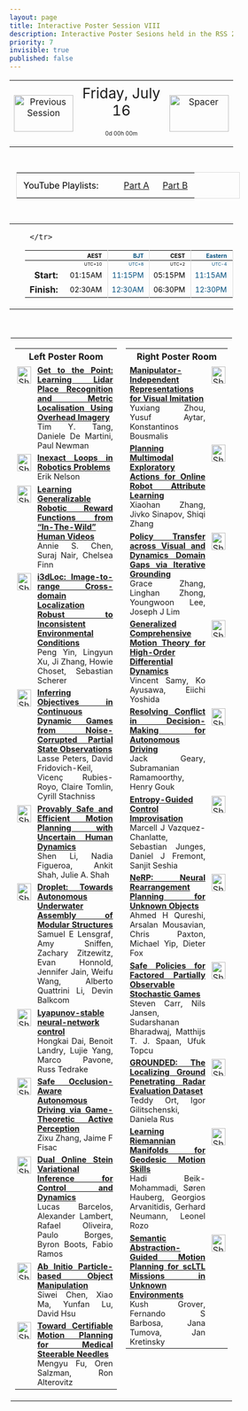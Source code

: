 ```yaml
---
layout: page
title: Interactive Poster Session VIII
description: Interactive Poster Sesions held in the RSS 2021 gather.town space
priority: 7
invisible: true
published: false
---
```

<head>
<style>
* {
  box-sizing: border-box;
}

#myInput {
  background-position: 10px 10px;
  background-repeat: no-repeat;
  width: 100%;
  font-size: 100%;
  padding: 12px 20px 12px 40px;
  border: 1px solid #ddd;
  margin-bottom: 12px;
}

#myTable, #myTableA {
  border-collapse: collapse;
  width: 100%;
  border: 1px solid #ddd;
  font-size: 100%;
}

#myTable th, #myTable td, #myTableA th, #myTableA td {
  text-align: left;
  padding: 12px;
}

#myTable tr, #myTableA tr {
  border-bottom: 1px solid #ddd;
}

#myTable tr.header, #myTable tr:hover, #myTableA tr.header, #myTableA tr:hover {
  background-color: #f1f1f1;
}


#eventcounter1 a {
    font-size: 12px;
    color: #ffffff;
    display: block;
}

#eventcounter1 a:hover {
    text-decoration: none;
}

#eventcounter2 a {
    font-size: 12px;
    color: #ffffff;
    display: block;
}

#eventcounter2 a:hover {
    text-decoration: none;
}

</style>
</head>

<table width="100%"><tr>
<td style="width: 15%; text-align: center;"><a href="{{ site.baseurl }}/program/posters7/">
<img src="{{ site.baseurl }}/images/previous_icon.png"
       alt="Previous Session" width = "107"  height = "66"/> 
</a> </td>
<td width="60%" height="120px;">
<center><span  style="font-size:26px; vertical-align: top; ">Friday, July 16</span></center><br><p style="text-align: center; font-size: 10px; margin-top: 0px;" id="eventcounter1"><a>0d 00h 00m</a></p>
</td>
<td style="width: 15%; text-align: center;"> 
<img src="{{ site.baseurl }}/images/blank_icon.png"
       alt="Spacer" width = "107"  height = "66"/> 
            </td>
</tr>
</table>


<br>



<style>
#yt-playlist {
  font-size: 16px;
  color: #000000;
  border: solid #ddd 1px;
  margin: 12px;
}

#yt-playlist td {
  padding: 12px;
  }
</style>
<table id="yt-playlist"><tr><td>YouTube Playlists:&nbsp;&nbsp;&nbsp;&nbsp;&nbsp;</td><td><a href="https://www.youtube.com/playlist?list=PLG0LjilbrcCYbyDNNhdm96jS54-5GXsX7">Part A</a></td><td><a href="https://www.youtube.com/playlist?list=PLG0LjilbrcCbvuSCwGu9n5fv3sNs7x2N9">Part B</a>  </td></tr></table><br>
<table width="100%"><tr><td width="15%">&nbsp;</td><td>
 <table width="100%">
  <thead>
  <tr><th></th> 
   <th style="font-size: 10px; color:#000000; text-align:right; border-right: solid #dddddd 1px; padding-right: 10px;">AEST</th>
 <th style="font-size: 10px; color:#004e7d; text-align:right; border-right: solid #dddddd 1px; padding-right: 10px;">BJT</th>
 <th style="font-size: 10px; color:#000000; text-align:right; border-right: solid #dddddd 1px; padding-right: 10px;">CEST</th>
 <th style="font-size: 10px; color:#004e7d; text-align:right; border-right: solid #dddddd 1px; padding-right: 10px;">Eastern</th>
 <th style="font-size: 10px; color:#000000; text-align:right; border-right: solid #dddddd 1px; padding-right: 10px;">Pacific</th>
 
     </tr>
</thead>

<tr><td></td>
    <td style="font-size: 8px; color:#000000; text-align:right; border-right: solid #dddddd 1px; padding-right: 10px; padding-bottom: 3px;"> UTC+10</td>
  <td style="font-size: 8px; color:#004e7d; text-align:right; border-right: solid #dddddd 1px; padding-right: 10px; padding-bottom: 3px;"> UTC+8</td>
  <td style="font-size: 8px; color:#000000; text-align:right; border-right: solid #dddddd 1px; padding-right: 10px; padding-bottom: 3px;"> UTC+2</td>
  <td style="font-size: 8px; color:#004e7d; text-align:right; border-right: solid #dddddd 1px; padding-right: 10px; padding-bottom: 3px;"> UTC-4</td>
  <td style="font-size: 8px; color:#000000; text-align:right; border-right: solid #dddddd 1px; padding-right: 10px; padding-bottom: 3px;"> UTC-7</td>

</tr>
  <tr><td style="text-align:right; font-weight:bold; padding-right:15px;">Start: </td>
 <td style="font-size: 13px; color:#000000; text-align:right; border-right: solid #dddddd 1px; padding-right: 10px;">01:15AM</td>
 <td style="font-size: 13px; color:#004e7d; text-align:right; border-right: solid #dddddd 1px; padding-right: 10px;">11:15PM</td>
 <td style="font-size: 13px; color:#000000; text-align:right; border-right: solid #dddddd 1px; padding-right: 10px;">05:15PM</td>
 <td style="font-size: 13px; color:#004e7d; text-align:right; border-right: solid #dddddd 1px; padding-right: 10px;">11:15AM</td>
 <td style="font-size: 13px; color:#000000; text-align:right; border-right: solid #dddddd 1px; padding-right: 10px;">08:15AM</td>
</tr>
<tr><td style="text-align:right; font-weight:bold; padding-right:15px;">Finish: </td>
 <td style="font-size: 13px; color:#000000; text-align:right; border-right: solid #dddddd 1px; padding-right: 10px;">02:30AM</td>
 <td style="font-size: 13px; color:#004e7d; text-align:right; border-right: solid #dddddd 1px; padding-right: 10px;">12:30AM</td>
 <td style="font-size: 13px; color:#000000; text-align:right; border-right: solid #dddddd 1px; padding-right: 10px;">06:30PM</td>
 <td style="font-size: 13px; color:#004e7d; text-align:right; border-right: solid #dddddd 1px; padding-right: 10px;">12:30PM</td>
 <td style="font-size: 13px; color:#000000; text-align:right; border-right: solid #dddddd 1px; padding-right: 10px;">09:30AM</td>
</tr>
</table> 
</td><td width="15%">&nbsp;</td> </tr></table> 
 <br> 
 <table style="padding:2px;" id="side-by-side">
<tr>
<td style="vertical-align: top;" width="50%">
<table id="myTable">
<tr class="toprowHeader"><th colspan="2"><center>Left Poster Room</center></th></tr><tr class="stdrow"> <td valign="top" style="padding:4px;"><a target="_blank" href="{{ '/program/posters/map-11.svg' | absolute_url }}"><img src="{{ '/images/map_icon.png' | absolute_url }}" alt="Show poster location" width="25" height="31"></a></td>
 <td width="95%" style="font-size: 90%; text-align: justify;"> <a href="{{ '/program/papers/003/' | absolute_url }}"><b>Get to the Point: Learning Lidar Place Recognition and Metric Localisation Using Overhead Imagery</b></a><br>Tim Y. Tang, Daniele De Martini, Paul Newman</td>
 </tr><tr class="stdrow"> <td valign="top" style="padding:4px;"><a target="_blank" href="{{ '/program/posters/map-05.svg' | absolute_url }}"><img src="{{ '/images/map_icon.png' | absolute_url }}" alt="Show poster location" width="25" height="31"></a></td>
 <td width="95%" style="font-size: 90%; text-align: justify;"> <a href="{{ '/program/papers/004/' | absolute_url }}"><b>Inexact Loops in Robotics Problems</b></a><br>Erik Nelson</td>
 </tr><tr class="stdrow"> <td valign="top" style="padding:4px;"><a target="_blank" href="{{ '/program/posters/map-07.svg' | absolute_url }}"><img src="{{ '/images/map_icon.png' | absolute_url }}" alt="Show poster location" width="25" height="31"></a></td>
 <td width="95%" style="font-size: 90%; text-align: justify;"> <a href="{{ '/program/papers/012/' | absolute_url }}"><b>Learning Generalizable Robotic Reward Functions from “In-The-Wild” Human Videos</b></a><br>Annie S. Chen, Suraj Nair, Chelsea Finn</td>
 </tr><tr class="stdrow"> <td valign="top" style="padding:4px;"><a target="_blank" href="{{ '/program/posters/map-19.svg' | absolute_url }}"><img src="{{ '/images/map_icon.png' | absolute_url }}" alt="Show poster location" width="25" height="31"></a></td>
 <td width="95%" style="font-size: 90%; text-align: justify;"> <a href="{{ '/program/papers/027/' | absolute_url }}"><b>i3dLoc: Image-to-range Cross-domain Localization Robust to Inconsistent Environmental Conditions</b></a><br>Peng Yin, Lingyun Xu, Ji Zhang, Howie Choset, Sebastian Scherer</td>
 </tr><tr class="stdrow"> <td valign="top" style="padding:4px;"><a target="_blank" href="{{ '/program/posters/map-09.svg' | absolute_url }}"><img src="{{ '/images/map_icon.png' | absolute_url }}" alt="Show poster location" width="25" height="31"></a></td>
 <td width="95%" style="font-size: 90%; text-align: justify;"> <a href="{{ '/program/papers/030/' | absolute_url }}"><b>Inferring Objectives in Continuous Dynamic Games from Noise-Corrupted Partial State Observations</b></a><br>Lasse Peters, David Fridovich-Keil, Vicenç Rubies-Royo, Claire Tomlin, Cyrill Stachniss</td>
 </tr><tr class="stdrow"> <td valign="top" style="padding:4px;"><a target="_blank" href="{{ '/program/posters/map-13.svg' | absolute_url }}"><img src="{{ '/images/map_icon.png' | absolute_url }}" alt="Show poster location" width="25" height="31"></a></td>
 <td width="95%" style="font-size: 90%; text-align: justify;"> <a href="{{ '/program/papers/050/' | absolute_url }}"><b>Provably Safe and Efficient Motion Planning with Uncertain Human Dynamics</b></a><br>Shen Li, Nadia Figueroa, Ankit Shah, Julie A. Shah</td>
 </tr><tr class="stdrow"> <td valign="top" style="padding:4px;"><a target="_blank" href="{{ '/program/posters/map-23.svg' | absolute_url }}"><img src="{{ '/images/map_icon.png' | absolute_url }}" alt="Show poster location" width="25" height="31"></a></td>
 <td width="95%" style="font-size: 90%; text-align: justify;"> <a href="{{ '/program/papers/054/' | absolute_url }}"><b>Droplet: Towards Autonomous Underwater Assembly of Modular Structures</b></a><br>Samuel E Lensgraf, Amy Sniffen, Zachary Zitzewitz, Evan Honnold, Jennifer Jain, Weifu Wang, Alberto Quattrini Li, Devin Balkcom</td>
 </tr><tr class="stdrow"> <td valign="top" style="padding:4px;"><a target="_blank" href="{{ '/program/posters/map-01.svg' | absolute_url }}"><img src="{{ '/images/map_icon.png' | absolute_url }}" alt="Show poster location" width="25" height="31"></a></td>
 <td width="95%" style="font-size: 90%; text-align: justify;"> <a href="{{ '/program/papers/063/' | absolute_url }}"><b>Lyapunov-stable neural-network control</b></a><br>Hongkai Dai, Benoit Landry, Lujie Yang, Marco Pavone, Russ Tedrake</td>
 </tr><tr class="stdrow"> <td valign="top" style="padding:4px;"><a target="_blank" href="{{ '/program/posters/map-21.svg' | absolute_url }}"><img src="{{ '/images/map_icon.png' | absolute_url }}" alt="Show poster location" width="25" height="31"></a></td>
 <td width="95%" style="font-size: 90%; text-align: justify;"> <a href="{{ '/program/papers/066/' | absolute_url }}"><b>Safe Occlusion-Aware Autonomous Driving via Game-Theoretic Active Perception</b></a><br>Zixu Zhang, Jaime F Fisac</td>
 </tr><tr class="stdrow"> <td valign="top" style="padding:4px;"><a target="_blank" href="{{ '/program/posters/map-17.svg' | absolute_url }}"><img src="{{ '/images/map_icon.png' | absolute_url }}" alt="Show poster location" width="25" height="31"></a></td>
 <td width="95%" style="font-size: 90%; text-align: justify;"> <a href="{{ '/program/papers/068/' | absolute_url }}"><b>Dual Online Stein Variational Inference for Control and Dynamics</b></a><br>Lucas Barcelos, Alexander Lambert, Rafael Oliveira, Paulo Borges, Byron Boots, Fabio Ramos</td>
 </tr><tr class="stdrow"> <td valign="top" style="padding:4px;"><a target="_blank" href="{{ '/program/posters/map-15.svg' | absolute_url }}"><img src="{{ '/images/map_icon.png' | absolute_url }}" alt="Show poster location" width="25" height="31"></a></td>
 <td width="95%" style="font-size: 90%; text-align: justify;"> <a href="{{ '/program/papers/071/' | absolute_url }}"><b>Ab Initio Particle-based Object Manipulation</b></a><br>Siwei Chen, Xiao Ma, Yunfan Lu, David Hsu</td>
 </tr><tr class="stdrow"> <td valign="top" style="padding:4px;"><a target="_blank" href="{{ '/program/posters/map-03.svg' | absolute_url }}"><img src="{{ '/images/map_icon.png' | absolute_url }}" alt="Show poster location" width="25" height="31"></a></td>
 <td width="95%" style="font-size: 90%; text-align: justify;"> <a href="{{ '/program/papers/081/' | absolute_url }}"><b>Toward Certifiable Motion Planning for Medical Steerable Needles</b></a><br>Mengyu Fu, Oren Salzman, Ron Alterovitz</td>
 </tr></table></td>

<td style="vertical-align: top;" width="50%">
<table id="myTableA">
<tr class="toprowHeader"><th colspan="2"><center>Right Poster Room</center></th></tr><tr class="stdrow"> <td width="95%" style="font-size: 90%; text-align: justify;"> <a href="{{ '/program/papers/002/' | absolute_url }}"><b>Manipulator-Independent Representations for Visual Imitation</b></a><br>Yuxiang Zhou, Yusuf Aytar, Konstantinos Bousmalis</td>
 <td valign="top" style="padding:4px;"><a target="_blank" href="{{ '/program/posters/map-16.svg' | absolute_url }}"><img src="{{ '/images/map_icon.png' | absolute_url }}" alt="Show poster location" width="25" height="31"></a></td>
 </tr><tr class="stdrow"> <td width="95%" style="font-size: 90%; text-align: justify;"> <a href="{{ '/program/papers/005/' | absolute_url }}"><b>Planning Multimodal Exploratory Actions for Online Robot Attribute Learning</b></a><br>Xiaohan Zhang, Jivko Sinapov, Shiqi Zhang</td>
 <td valign="top" style="padding:4px;"><a target="_blank" href="{{ '/program/posters/map-06.svg' | absolute_url }}"><img src="{{ '/images/map_icon.png' | absolute_url }}" alt="Show poster location" width="25" height="31"></a></td>
 </tr><tr class="stdrow"> <td width="95%" style="font-size: 90%; text-align: justify;"> <a href="{{ '/program/papers/006/' | absolute_url }}"><b>Policy Transfer across Visual and Dynamics Domain Gaps via Iterative Grounding</b></a><br>Grace Zhang, Linghan Zhong, Youngwoon Lee, Joseph J Lim</td>
 <td valign="top" style="padding:4px;"><a target="_blank" href="{{ '/program/posters/map-18.svg' | absolute_url }}"><img src="{{ '/images/map_icon.png' | absolute_url }}" alt="Show poster location" width="25" height="31"></a></td>
 </tr><tr class="stdrow"> <td width="95%" style="font-size: 90%; text-align: justify;"> <a href="{{ '/program/papers/032/' | absolute_url }}"><b>Generalized Comprehensive Motion Theory for High-Order Differential Dynamics</b></a><br>Vincent Samy, Ko Ayusawa, Eiichi Yoshida</td>
 <td valign="top" style="padding:4px;"><a target="_blank" href="{{ '/program/posters/map-04.svg' | absolute_url }}"><img src="{{ '/images/map_icon.png' | absolute_url }}" alt="Show poster location" width="25" height="31"></a></td>
 </tr><tr class="stdrow"> <td width="95%" style="font-size: 90%; text-align: justify;"> <a href="{{ '/program/papers/049/' | absolute_url }}"><b>Resolving Conflict in Decision-Making for Autonomous Driving</b></a><br>Jack Geary, Subramanian Ramamoorthy, Henry Gouk</td>
 <td valign="top" style="padding:4px;"><a target="_blank" href="{{ '/program/posters/map-10.svg' | absolute_url }}"><img src="{{ '/images/map_icon.png' | absolute_url }}" alt="Show poster location" width="25" height="31"></a></td>
 </tr><tr class="stdrow"> <td width="95%" style="font-size: 90%; text-align: justify;"> <a href="{{ '/program/papers/051/' | absolute_url }}"><b>Entropy-Guided Control Improvisation</b></a><br>Marcell J Vazquez-Chanlatte, Sebastian Junges, Daniel J Fremont, Sanjit Seshia</td>
 <td valign="top" style="padding:4px;"><a target="_blank" href="{{ '/program/posters/map-14.svg' | absolute_url }}"><img src="{{ '/images/map_icon.png' | absolute_url }}" alt="Show poster location" width="25" height="31"></a></td>
 </tr><tr class="stdrow"> <td width="95%" style="font-size: 90%; text-align: justify;"> <a href="{{ '/program/papers/072/' | absolute_url }}"><b>NeRP: Neural Rearrangement Planning for Unknown Objects</b></a><br>Ahmed H Qureshi, Arsalan Mousavian, Chris Paxton, Michael Yip, Dieter Fox</td>
 <td valign="top" style="padding:4px;"><a target="_blank" href="{{ '/program/posters/map-12.svg' | absolute_url }}"><img src="{{ '/images/map_icon.png' | absolute_url }}" alt="Show poster location" width="25" height="31"></a></td>
 </tr><tr class="stdrow"> <td width="95%" style="font-size: 90%; text-align: justify;"> <a href="{{ '/program/papers/079/' | absolute_url }}"><b>Safe Policies for Factored Partially Observable Stochastic Games</b></a><br>Steven Carr, Nils Jansen, Sudarshanan Bharadwaj, Matthijs T. J. Spaan, Ufuk Topcu</td>
 <td valign="top" style="padding:4px;"><a target="_blank" href="{{ '/program/posters/map-20.svg' | absolute_url }}"><img src="{{ '/images/map_icon.png' | absolute_url }}" alt="Show poster location" width="25" height="31"></a></td>
 </tr><tr class="stdrow"> <td width="95%" style="font-size: 90%; text-align: justify;"> <a href="{{ '/program/papers/080/' | absolute_url }}"><b>GROUNDED: The Localizing Ground Penetrating Radar Evaluation Dataset</b></a><br>Teddy Ort, Igor Gilitschenski, Daniela Rus</td>
 <td valign="top" style="padding:4px;"><a target="_blank" href="{{ '/program/posters/map-02.svg' | absolute_url }}"><img src="{{ '/images/map_icon.png' | absolute_url }}" alt="Show poster location" width="25" height="31"></a></td>
 </tr><tr class="stdrow"> <td width="95%" style="font-size: 90%; text-align: justify;"> <a href="{{ '/program/papers/082/' | absolute_url }}"><b>Learning Riemannian Manifolds for Geodesic Motion Skills</b></a><br>Hadi Beik-Mohammadi, Søren Hauberg, Georgios Arvanitidis, Gerhard Neumann, Leonel Rozo</td>
 <td valign="top" style="padding:4px;"><a target="_blank" href="{{ '/program/posters/map-08.svg' | absolute_url }}"><img src="{{ '/images/map_icon.png' | absolute_url }}" alt="Show poster location" width="25" height="31"></a></td>
 </tr><tr class="stdrow"> <td width="95%" style="font-size: 90%; text-align: justify;"> <a href="{{ '/program/papers/090/' | absolute_url }}"><b>Semantic Abstraction-Guided Motion Planning for scLTL Missions in Unknown Environments</b></a><br>Kush Grover, Fernando S Barbosa, Jana Tumova, Jan Kretinsky</td>
 <td valign="top" style="padding:4px;"><a target="_blank" href="{{ '/program/posters/map-22.svg' | absolute_url }}"><img src="{{ '/images/map_icon.png' | absolute_url }}" alt="Show poster location" width="25" height="31"></a></td>
 </tr></table></td>

</tr>
</table>

<br>
&nbsp;<br>

<script>
var startDate1 = new Date("2021-07-16 08:15:00 UTC-0700").getTime();
var finDate1 = new Date("2021-07-15 09:30:00 UTC-0700").getTime();

// Update the count down every 1 second
var x1 = function() {

  // Get today's date and time
  var now1 = new Date().getTime();
    
  var distToStart1 = startDate1 - now1;
  if (distToStart1 > 0) {

      var days = Math.floor(distToStart1 / (1000 * 60 * 60 * 24));
      var hours = Math.floor((distToStart1 % (1000 * 60 * 60 * 24)) / (1000 * 60 * 60));
      var minutes = Math.floor((distToStart1 % (1000 * 60 * 60)) / (1000 * 60));
   
      document.getElementById("eventcounter1").innerHTML = "<a><span style='color: #aaaaaa;'>" + days + "d " + hours + "h " + minutes + "m</span></a>" ;
      setTimeout(x1, 5000); 
    
  } else {

        var distToEnd1 = finDate1 - now1;

        if (distToEnd1 > 0) {
            document.getElementById("eventcounter1").innerHTML = '<img src="{{ site.baseurl }}/images/live-icon-small.gif" alt="Event is Live" width="64" height=17"><a><span style="color: #ffffff;">'+ distToEnd1 +'</span></a> ';
            setTimeout(x1, 30000); 
        }
        else
        { 
            document.getElementById("eventcounter1").innerHTML = "<a><span style='color: #aaaaaa;'>Now concluded</span></a>";
        }
  }
};

setTimeout(x1,0);
</script>

    